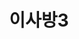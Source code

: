 ---
id: 46
title: 이사방3
caption: 리얼 이사 매칭 비교견적 서비스
url: https://leaderscpa.com/merchant/isabang3/
category: Life
device: PC, Mobile
size: large
---